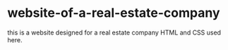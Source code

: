 # website-of-a-real-estate-company
this is a website designed for a real estate company
HTML and CSS used here.
